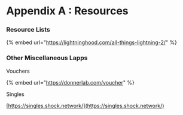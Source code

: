 # Appendix A : Resources

### Resource Lists

{% embed url="https://lightninghood.com/all-things-lightning-2/" %}

### Other Miscellaneous Lapps

Vouchers

{% embed url="https://donnerlab.com/voucher" %}

Singles

[https://singles.shock.network/](https://singles.shock.network/)






